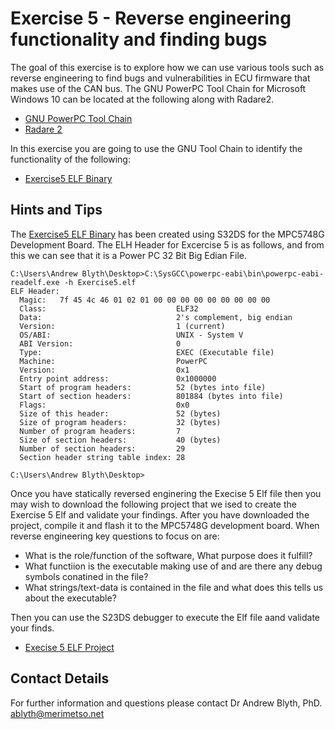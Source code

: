 # Exercise 5 - Reverse engineering functionality and finding bugs

The goal of this exercise is to explore how we can use various tools such as reverse engineering to find bugs and vulnerabilities in ECU firmware that makes use of the CAN bus. The GNU PowerPC Tool Chain for Microsoft Windows 10 can be located at the following along with Radare2.

* [GNU PowerPC Tool Chain](https://gnutoolchains.com/powerpc-eabi/)
* [Radare 2](https://rada.re/n/)

In this exercise you are going to use the GNU Tool Chain to identify the functionality of the following:

* [Exercise5 ELF Binary](https://github.com/Merimetso-Code/EmbeddedAutomotiveSecurity/blob/main/Exercise5.elf)

## Hints and Tips

The [Exercise5 ELF Binary](https://github.com/Merimetso-Code/EmbeddedAutomotiveSecurity/blob/main/Exercise5.elf) has been created using S32DS for the MPC5748G Development Board. The ELH Header for Excercise 5 is as follows, and from this we can see that it is a Power PC 32 Bit Big Edian File.  


```
C:\Users\Andrew Blyth\Desktop>C:\SysGCC\powerpc-eabi\bin\powerpc-eabi-readelf.exe -h Exercise5.elf 
ELF Header:
  Magic:   7f 45 4c 46 01 02 01 00 00 00 00 00 00 00 00 00
  Class:                             ELF32
  Data:                              2's complement, big endian
  Version:                           1 (current)
  OS/ABI:                            UNIX - System V
  ABI Version:                       0
  Type:                              EXEC (Executable file)
  Machine:                           PowerPC
  Version:                           0x1
  Entry point address:               0x1000000
  Start of program headers:          52 (bytes into file)
  Start of section headers:          801884 (bytes into file)
  Flags:                             0x0
  Size of this header:               52 (bytes)
  Size of program headers:           32 (bytes)
  Number of program headers:         7
  Size of section headers:           40 (bytes)
  Number of section headers:         29
  Section header string table index: 28

C:\Users\Andrew Blyth\Desktop>
```

Once you have statically reversed enginering the Execise 5 Elf file then you may wish to download the following project that we ised to create the Exercise 5 Elf and validate your findings. After you have downloaded the project, compile it and flash it to the MPC5748G development board. When reverse engineering key questions to focus on are:

* What is the role/function of the software, What purpose does it fulfill?
* What functiion is the executable making use of and are there any debug symbols conatined in the file?
* What strings/text-data is contained in the file and what does this tells us about the executable?

Then you can use the S23DS debugger to execute the Elf file aand validate your finds.

* [Execise 5 ELF Project](https://github.com/Merimetso-Code/EmbeddedAutomotiveSecurity/blob/main/EXERCISE5.7z)

## Contact Details

For further information and questions please contact Dr Andrew Blyth, PhD. <ablyth@merimetso.net>
